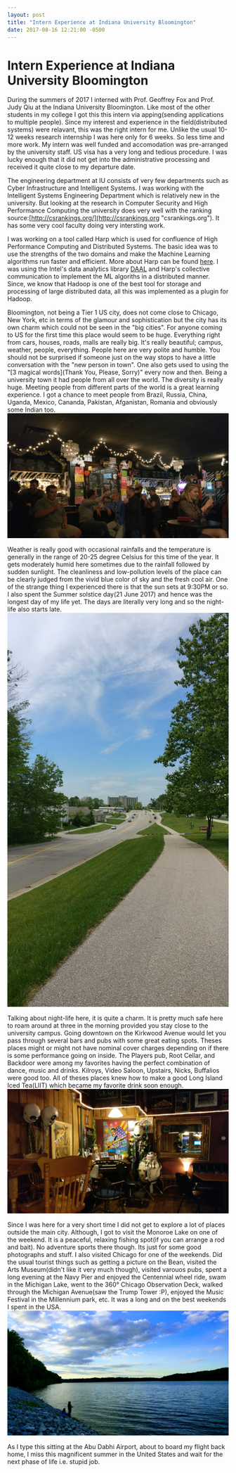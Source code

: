 ```yaml
---
layout: post
title: "Intern Experience at Indiana University Bloomington"
date: 2017-08-16 12:21:00 -0500
---
```


# Intern Experience at Indiana University Bloomington

During the summers of 2017 I interned with Prof. Geoffrey Fox and Prof. Judy Qiu at the Indiana University Bloomington. Like most of the other students in my college I got this this intern via apping(sending applications to multiple people). Since my interest and experience in the field(distributed systems) were relavant, this was the right intern for me. Unlike the usual 10-12 weeks research internship I was here only for 6 weeks. So less time and more work. My intern was well funded and accomodation was pre-arranged by the university staff. US visa has a very long and tedious procedure. I was lucky enough that it did not get into the administrative processing and received it quite close to my departure date.

The engineering department at IU consists of very few departments such as Cyber Infrastructure and Intelligent Systems. I was working with the Intelligent Systems Engineering Department which is relatively new in the university. But looking at the research in Computer Security and High Performance Computing the university does very well with the ranking source:[http://csrankings.org/](http://csrankings.org "csrankings.org"). It has some very cool faculty doing very intersting work.

I was working on a tool called Harp which is used for confluence of High Performance Computing and Distributed Systems. The basic idea was to use the strengths of the two domains and make the Machine Learning algorithms run faster and efficient. More about Harp can be found [here](https://dsc-spidal.github.io/harp/). I was using the Intel's data analytics library [DAAL](https://software.intel.com/en-us/intel-daal) and Harp's collective communication to implement the ML algoriths in a distributed manner. Since, we know that Hadoop is one of the best tool for storage and processing of large distributed data, all this was implemented as a plugin for Hadoop.

Bloomington, not being a Tier 1 US city, does not come close to Chicago, New York, etc in terms of the glamour and sophistication but the city has its own charm which could not be seen in the "big cities". For anyone coming to US for the first time this place would seem to be huge. Everything right from cars, houses, roads, malls are really big. It's really beautiful; campus, weather, people, everything. People here are very polite and humble. You should not be surprised if someone just on the way stops to have a little conversation with the "new person in town". One also gets used to using the "[3 magical words](Thank You, Please, Sorry)" every now and then. Being a university town it had people from  all over the world. The diversity is really huge. Meeting people from different parts of the world is a great learning experience. I got a chance to meet people from Brazil, Russia, China, Uganda, Mexico, Cananda, Pakistan, Afganistan, Romania and obviously some Indian too. 
![alt text](/files/IU/night_life.jpg "Backdoor bar")

Weather is really good with occasional rainfalls and the temperature is generally in the range of 20-25 degree Celsius for this time of the year. It gets moderately humid here sometimes due to the rainfall followed by sudden sunlight. The cleanliness and low-pollution levels of the place can be clearly judged from the vivid blue color of sky and the fresh cool air. One of the strange thing I experienced there is that the sun sets at 9:30PM or so. I also spent the Summer solstice day(21 June 2017) and hence was the longest day of my life yet. The days are literally very long and so the night-life also starts late.
![alt text](/files/IU/general_scene.jpg "")

Talking about night-life here, it is quite a charm. It is pretty much safe here to roam around at three in the morning provided you stay close to the university campus. Going downtown on the Kirkwood Avenue would let you pass through several bars and pubs with some great eating spots. Theses places might or might not have nominal cover charges depending on if there is some performance going on inside. The Players pub, Root Cellar, and Backdoor were among my favorites having the perfect combination of dance, music and drinks. Kilroys, Video Saloon, Upstairs, Nicks, Buffalios were good too. All of theses places knew how to make a good Long Island Iced Tea(LIIT) which became my favorite drink soon enough. 
![alt text](/files/IU/root_cellar.jpg "Root Cellar")

Since I was here for a very short time I did not get to explore a lot of places outside the main city. Although, I got to visit the Monoroe Lake on one of the weekend. It is a peaceful, relaxing fishing spot(if you can arrange a rod and bait). No adventure sports there though. Its just for some good photographs and stuff. I also visited Chicago for one of the weekends. Did the usual tourist things such as getting a picture on the Bean, visited the Arts Museum(didn't like it very much though), visited varouos pubs, spent a long evening at the Navy Pier and enjoyed the Centennial wheel ride, swam in the Michigan Lake, went to the 360° Chicago Observation Deck, walked through the Michigan Avenue(saw the Trump Tower :P), enjoyed the Music Festival in the Millennium park, etc. It was a long and on the best weekends I spent in the USA.
![alt text](/files/IU/lake.jpg "Monoroe Lake")

As I type this sitting at the Abu Dabhi Airport, about to board my flight back home, I miss this magnificent summer in the United States and wait for the next phase of life i.e. stupid job.